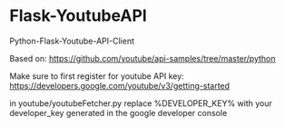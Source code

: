 # Flask-YoutubeAPI

Python-Flask-Youtube-API-Client

Based on: https://github.com/youtube/api-samples/tree/master/python

Make sure to first register for youtube API key:
https://developers.google.com/youtube/v3/getting-started

in youtube/youtubeFetcher.py replace %DEVELOPER_KEY%
with your developer_key generated in the google developer console
